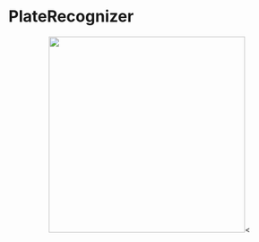# PlateRecognizer

<p align="center">
  <img src="https://media.giphy.com/media/3o7TKtntLQwWJzVbiM/source.gif" width="350"
  
<
